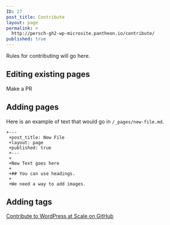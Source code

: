 ```yaml
---
ID: 27
post_title: Contribute
layout: page
permalink: >
  http://persch-gh2-wp-microsite.pantheon.io/contribute/
published: true
---
```

Rules for contributing will go here.

## Editing existing pages

Make a PR

## Adding pages

Here is an example of text that would go in `/_pages/new-file.md`.

```
+---
 +post_title: New File
 +layout: page
 +published: true
 +---
 +
 +New Text goes here
 +
 +## You can use headings.
 +
 +We need a way to add images.
```

## Adding tags

<a class="long-box" href="https://github.com/pantheon-systems/wpas">Contribute to WordPress at Scale on GitHub</a>  
